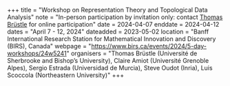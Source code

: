 +++
title = "Workshop on Representation Theory and Topological Data Analysis"
note = "In-person participation by invitation only: contact <a href="mailto:thomas.brustle@usherbrooke.ca">Thomas Brüstle</a> for online participation"
date = 2024-04-07
enddate = 2024-04-12
dates = "April 7 - 12, 2024"
dateadded = 2023-05-02
location = "Banff International Research Station for Mathematical Innovation and Discovery (BIRS), Canada"
webpage = "https://www.birs.ca/events/2024/5-day-workshops/24w5241"
organisers = "Thomas Brüstle (Université de Sherbrooke and Bishop’s University), Claire Amiot (Université Grenoble Alpes), Sergio Estrada (Universidad de Murcia), Steve Oudot (Inria), Luis Scoccola (Northeastern University)"
+++

